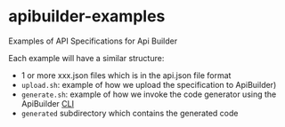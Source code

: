 # apibuilder-examples

Examples of API Specifications for Api Builder

Each example will have a similar structure:

  - 1 or more xxx.json files which is in the api.json file format
  - `upload.sh`: example of how we upload the specification to ApiBuilder)
  - `generate.sh`: example of how we invoke the code generator using the ApiBuilder [CLI](https://github.com/apicollective/apibuilder-cli)
  - `generated` subdirectory which contains the generated code
